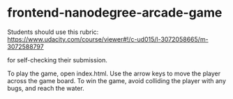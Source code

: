 frontend-nanodegree-arcade-game
===============================

Students should use this rubric: https://www.udacity.com/course/viewer#!/c-ud015/l-3072058665/m-3072588797

for self-checking their submission.


To play the game, open index.html.
Use the arrow keys to move the player across the game board.
To win the game, avoid colliding the player with any bugs, and reach the water.
